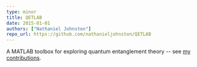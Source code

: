 ```yaml
---
type: minor
title: QETLAB
date: 2015-01-01
authors: ["Nathaniel Johnston"]
repo_url: https://github.com/nathanieljohnston/QETLAB
---
```

A MATLAB toolbox for exploring quantum entanglement theory
-- see [my contributions](http://www.qetlab.com/Contributors).